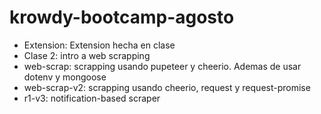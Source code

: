 # krowdy-bootcamp-agosto
- Extension: Extension hecha en clase
- Clase 2: intro a web scrapping
- web-scrap: scrapping usando pupeteer y cheerio. Ademas de usar dotenv y mongoose
- web-scrap-v2: scrapping usando cheerio, request y request-promise
- r1-v3: notification-based scraper
